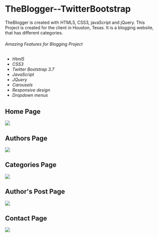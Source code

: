 # TheBlogger--TwitterBootstrap
TheBlogger is created with HTML5, CSS3, javaScript and jQuery. This Project is created for the client in Houston, Texas. It is a blogging
website, that has different categories.

<h6>Amazing Features for Blogging Project<h6/>

<ul>
 <li>
  Html5
 </li>
  <li>
  CSS3
 </li>
 <li>
  Twitter Bootstrap 3.7
 </li>
 <li>
  JavaScript
 </li>
 <li>
  JQuery
 </li>
 <li>
  Carousels
 </li>
 <li>
  Responsive design
 </li>
 <li>
  Dropdown menus
 </li> 
</ul>

<h2>Home Page</h2>
<img src="http://danielpervaiz.com/github/images/TheBlogger-home.png"/>

<h2>Authors Page</h2>
<img src="http://danielpervaiz.com/github/images/TheBlogger-Author.png"/>

<h2>Categories Page</h2>
<img src="http://danielpervaiz.com/github/images/TheBlogger-Categories.png"/>

<h2>Author's Post Page</h2>
<img src="http://danielpervaiz.com/github/images/TheBlogger-AuthorPost.png"/>

<h2>Contact Page</h2>
<img src="http://danielpervaiz.com/github/images/TheBlogger-Contact.png"/>
